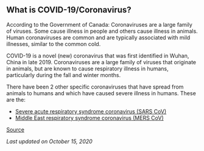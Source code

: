 ## What is COVID-19/Coronavirus?

According to the Government of Canada: Coronaviruses are a large family of viruses. Some cause illness in people and others cause illness in animals. Human coronaviruses are common and are typically associated with mild illnesses, similar to the common cold.

COVID-19 is a novel (new) coronavirus that was first identified in Wuhan, China in late 2019. Coronaviruses are a large family of viruses that originate in animals, but are known to cause respiratory illness in humans, particularly during the fall and winter months.

There have been 2 other specific coronaviruses that have spread from animals to humans and which have caused severe illness in humans. These are the:

- [Severe acute respiratory syndrome coronavirus (SARS CoV)](https://www.canada.ca/en/health-canada/services/health-concerns/diseases-conditions/sars-severe-acute-respiratory-syndrome.html)
- [Middle East respiratory syndrome coronavirus (MERS CoV)](https://www.canada.ca/en/public-health/services/diseases/middle-east-respiratory-syndrome-mers.html)

[Source](https://www.canada.ca/en/public-health/services/diseases/2019-novel-coronavirus-infection/symptoms.html?topic=ex-col-faq#a)

_Last updated on October 15, 2020_
